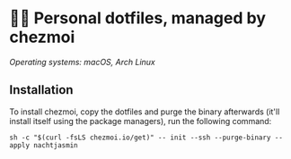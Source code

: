 # 👩‍💻 Personal dotfiles, managed by chezmoi

_Operating systems: macOS, Arch Linux_

## Installation

To install chezmoi, copy the dotfiles and purge the binary afterwards (it'll install itself using
the package managers), run the following command:

```shell
sh -c "$(curl -fsLS chezmoi.io/get)" -- init --ssh --purge-binary --apply nachtjasmin
```
